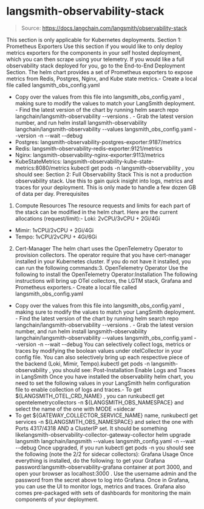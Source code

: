 # langsmith-observability-stack

> Source: https://docs.langchain.com/langsmith/observability-stack

This section is only applicable for Kubernetes deployments.
Section 1: Prometheus Exporters
Use this section if you would like to only deploy metrics exporters for the components in your self hosted deployment, which you can then scrape using your telemetry. If you would like a full observability stack deployed for you, go to the End-to-End Deployment Section. The helm chart provides a set of Prometheus exporters to expose metrics from Redis, Postgres, Nginx, and Kube state metrics.- Create a local file called
langsmith_obs_config.yaml
- Copy over the values from this file into
langsmith_obs_config.yaml
, making sure to modify the values to match your LangSmith deployment. - Find the latest version of the chart by running
helm search repo langchain/langsmith-observability --versions
. - Grab the latest version number, and run
helm install langsmith-observability langchain/langsmith-observability --values langsmith_obs_config.yaml --version <version> -n <namespace> --wait --debug
- Postgres:
langsmith-observability-postgres-exporter:9187/metrics
- Redis:
langsmith-observability-redis-exporter:9121/metrics
- Nginx:
langsmith-observability-nginx-exporter:9113/metrics
- KubeStateMetrics:
langsmith-observability-kube-state-metrics:8080/metrics
kubectl get pods -n langsmith-observability
, you should see:
Section 2: Full Observability Stack
This is not a production observability stack. Use this to gain quick insight into logs, metrics and traces for your deployment. This is only made to handle a few dozen GB of data per day.
Prerequisites
1. Compute Resources
The resource requests and limits for each part of the stack can be modified in the helm chart. Here are the current allocations (request/limit):- Loki:
2vCPU/3vCPU + 2Gi/4Gi
- Mimir:
1vCPU/2vCPU + 2Gi/4Gi
- Tempo:
1vCPU/2vCPU + 4Gi/6Gi
2. Cert-Manager
The helm chart uses the OpenTelemetry Operator to provision collectors. The operator require that you have cert-manager installed in your Kubernetes cluster. If you do not have it installed, you can run the following commands:3. OpenTelemetry Operator
Use the following to install the OpenTelemetry Operator:Installation
The following instructions will bring up OTel collectors, the LGTM stack, Grafana and Prometheus exporters.- Create a local file called
langsmith_obs_config.yaml
- Copy over the values from this file into
langsmith_obs_config.yaml
, making sure to modify the values to match your LangSmith deployment. - Find the latest version of the chart by running
helm search repo langchain/langsmith-observability --versions
. - Grab the latest version number, and run
helm install langsmith-observability langchain/langsmith-observability --values langsmith_obs_config.yaml --version <version> -n <namespace> --wait --debug
You can selectively collect logs, metrics or traces by modifying the boolean values under
otelCollector
in your config file. You can also selectively bring up each respective piece of the backend (Loki, Mimir, Tempo).kubectl get pods -n langsmith-observability
, you should see:
Post-Installation
Enable Logs and Traces in LangSmith
Once you have installed the observability helm chart, you need to set the following values in your LangSmith helm configuration file to enable collection of logs and traces.- To get
${LANGSMITH_OTEL_CRD_NAME}
, you can runkubectl get opentelemetrycollectors -n ${LANGSMITH_OBS_NAMESPACE}
and select the name of the one with MODE =sidecar
- To get
${GATEWAY_COLLECTOR_SERVICE_NAME}
name, runkubectl get services -n ${LANGSMITH_OBS_NAMESPACE}
and select the one with Ports 4317/4318 AND a ClusterIP set. It should be something likelangsmith-observability-collector-gateway-collector
helm upgrade langsmith langchain/langsmith --values langsmith_config.yaml -n <langsmith-namespace> --wait --debug
Once upgraded, if you run kubectl get pods -n <langsmith-namespace>
you should see the following (note the 2/2 for sidecar collectors):
Grafana Usage
Once everything is installed, do the following: to get your Grafana password:langsmith-observability-grafana
container at port 3000, and open your browser as localhost:3000
. Use the username admin
and the password from the secret above to log into Grafana.
Once in Grafana, you can use the UI to monitor logs, metrics and traces. Grafana also comes pre-packaged with sets of dashboards for monitoring the main components of your deployment.